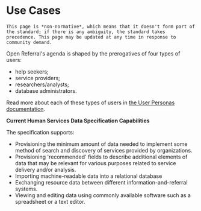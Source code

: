 Use Cases
=========

```{note}
This page is *non-normative*, which means that it doesn't form part of the standard; if there is any ambiguity, the standard takes precedence. This page may be updated at any time in response to community demand.
```

Open Referral's agenda is shaped by the prerogatives of four types of users: 
* help seekers;
* service providers;
* researchers/analysts;
* database administrators. 

Read more about each of these types of users in [the User Personas documentation](../initiative/index,md#types-of-use-and-user-personas). 


**Current Human Services Data Specification Capabilities**

The specification supports:

* Provisioning the minimum amount of data needed to implement some method of search and discovery of services provided by organizations.
* Provisioning 'recommended' fields to describe additional elements of data that may be relevant for various purposes related to service delivery and/or analysis.
* Importing machine-readable data into a relational database
* Exchanging resource data between different information-and-referral systems.
* Viewing and editing data using commonly available software such as a spreadsheet or a text editor.


